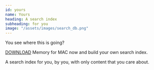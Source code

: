 ```yaml
---
id: yours
name: Yours
heading: A search index
subheading: for you
image: "/assets/images/search_db.png"
---
```

You see where this is going?

[DOWNLOAD](https://memory-app-dist.s3-us-west-2.amazonaws.com/Memory-0.0.63.dmg) Memory for MAC now and build your own search index. 

A search index for you, by you, with only content that you care about. 
